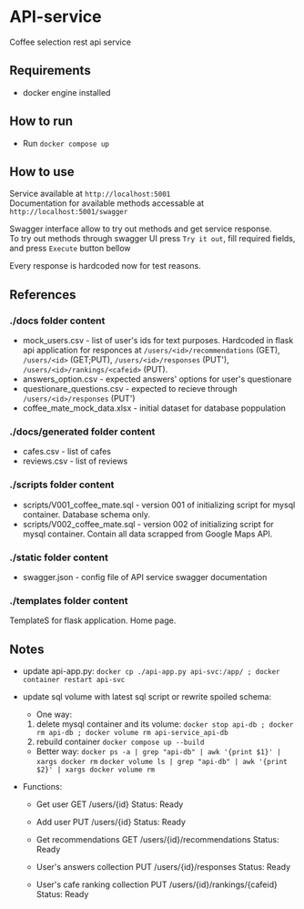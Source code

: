 # API-service
 Coffee selection rest api service

## Requirements
* docker engine installed

## How to run

* Run `docker compose up`

## How to use

Service available at `http://localhost:5001`  
Documentation for available methods accessable at `http://localhost:5001/swagger`  

Swagger interface allow to try out methods and get service response.  
To try out methods through swagger UI press `Try it out`, fill required fields, and press `Execute` button bellow  

Every response is hardcoded now for test reasons.

## References

### ./docs folder content

* mock_users.csv - list of user's ids for text purposes. Hardcoded in flask api application for responces at `/users/<id>/recommendations` (GET), `/users/<id>` (GET;PUT), `/users/<id>/responses` (PUT'), `/users/<id>/rankings/<cafeid>` (PUT).
* answers_option.csv - expected answers' options for user's questionare
* questionare_questions.csv - expected to recieve through `/users/<id>/responses` (PUT')
* coffee_mate_mock_data.xlsx - initial dataset for database poppulation

### ./docs/generated folder content

* cafes.csv - list of cafes
* reviews.csv - list of reviews

### ./scripts folder content

* scripts/V001_coffee_mate.sql - version 001 of initializing script for mysql container. Database schema only. 
* scripts/V002_coffee_mate.sql - version 002 of initializing script for mysql container. Contain all data scrapped from Google Maps API.

### ./static folder content

* swagger.json - config file of API service swagger documentation

### ./templates folder content

TemplateS for flask application. Home page.

## Notes

* update api-app.py:
  `docker cp ./api-app.py api-svc:/app/ ; docker container restart api-svc`

* update sql volume with latest sql script or rewrite spoiled schema:
  * One way:
  1. delete mysql container and its volume:
    `docker stop api-db ; docker rm api-db ; docker volume rm api-service_api-db`
  2. rebuild container
    `docker compose up --build`
  * Better way:
    `docker ps -a | grep "api-db" | awk '{print $1}' | xargs docker rm`
    `docker volume ls | grep "api-db" | awk '{print $2}' | xargs docker volume rm`

* Functions:

  * Get user
    GET /users/{id}
    Status: Ready

  * Add user
    PUT /users/{id}
    Status: Ready

  * Get recommendations
    GET /users/{id}/recommendations
    Status: Ready

  * User's answers collection
    PUT /users/{id}/responses
    Status: Ready

  * User's cafe ranking collection
    PUT /users/{id}/rankings/{cafeid} 
    Status: Ready